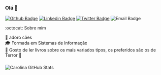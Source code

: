 ### Olá 👋

[![Github Badge](https://img.shields.io/badge/-Github-000?style=flat-square&logo=Github&logoColor=white&link=https://github.com/carolinaestrela)](https://github.com/carolinaestrela)
[![Linkedin Badge](https://img.shields.io/badge/-LinkedIn-blue?style=flat-square&logo=Linkedin&logoColor=white&link=https://www.linkedin.com/in/carolina-estrela/)](https://www.linkedin.com/in/carolina-estrela/)
[![Twitter Badge](https://img.shields.io/badge/-Twitter-1ca0f1?style=flat-square&labelColor=1ca0f1&logo=twitter&logoColor=white&link=https://twitter.com/estceo)](https://twitter.com/estceo)
![Email Badge](https://img.shields.io/badge/-estrela.carolina%40bol.com.br-brightgreen)

:octocat: Sobre mim

:dog: adoro cães <br>
:mortar_board: Formada em Sistemas de Informação <br>
:green_book: Gosto de ler livros sobre os mais variados tipos, os preferidos são os de Terror :ghost: <br>


### 

![Carolina GitHub Stats](https://github-readme-stats.vercel.app/api?username=carolinaestrela&show_icons=true)


